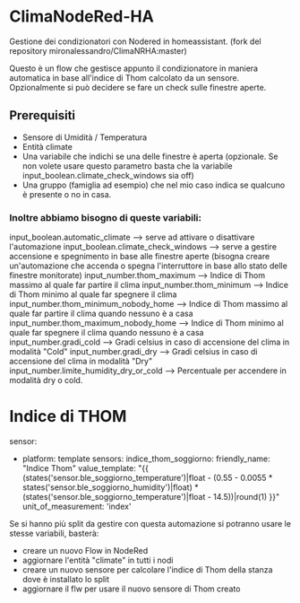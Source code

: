 # ClimaNodeRed-HA
Gestione dei condizionatori con Nodered in homeassistant.
(fork del repository mironalessandro/ClimaNRHA:master)

Questo è un flow che gestisce appunto il condizionatore in maniera automatica in base all'indice di Thom calcolato da un sensore. 
Opzionalmente si può decidere se fare un check sulle finestre aperte.

## Prerequisiti

  - Sensore di Umidità / Temperatura 
  - Entità climate
  - Una variabile che indichi se una delle finestre è aperta (opzionale. Se non volete usare questo parametro basta che la variabile input_boolean.climate_check_windows sia off)
  - Una gruppo (famiglia ad esempio) che nel mio caso indica se qualcuno è presente o no in casa.

### Inoltre abbiamo bisogno di queste variabili:

input_boolean.automatic_climate --> serve ad attivare o disattivare l'automazione 
input_boolean.climate_check_windows --> serve a gestire accensione e spegnimento in base alle finestre aperte (bisogna creare un'automazione che accenda o spegna l'interruttore in base allo stato delle finestre monitorate) 
input_number.thom_maximum --> Indice di Thom massimo al quale far partire il clima
input_number.thom_minimum --> Indice di Thom minimo al quale far spegnere il clima
input_number.thom_minimum_nobody_home --> Indice di Thom massimo al quale far partire il clima quando nessuno è a casa
input_number.thom_maximum_nobody_home --> Indice di Thom minimo al quale far spegnere il clima quando nessuno è a casa
input_number.gradi_cold --> Gradi celsius in caso di accensione del clima in modalità "Cold"
input_number.gradi_dry --> Gradi celsius in caso di accensione del clima in modalità "Dry"
input_number.limite_humidity_dry_or_cold --> Percentuale per accendere in modalità dry o cold.

# Indice di THOM

sensor:
  - platform: template
    sensors:
      indice_thom_soggiorno:
        friendly_name: "Indice Thom"
        value_template: "{{ (states('sensor.ble_soggiorno_temperature')|float - (0.55 - 0.0055 * states('sensor.ble_soggiorno_humidity')|float) * (states('sensor.ble_soggiorno_temperature')|float - 14.5))|round(1) }}"
        unit_of_measurement: 'index'


Se si hanno più split da gestire con questa automazione si potranno usare le stesse variabili, basterà:
- creare un nuovo Flow in NodeRed
- aggiornare l'entità "climate" in tutti i nodi
- creare un nuovo sensore per calcolare l'indice di Thom della stanza dove è installato lo split
- aggiornare il flw per usare il nuovo sensore di Thom creato


